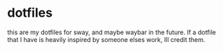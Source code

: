 # dotfiles

this are my dotfiles for sway, and maybe waybar in the future. If a dotfile that I have is heavily inspired by someone elses work, Ill credit them.
